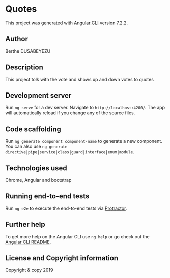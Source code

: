 # Quotes

This project was generated with [Angular CLI](https://github.com/angular/angular-cli) version 7.2.2.
## Author 
Berthe DUSABEYEZU
## Description
This project tolk with the vote and shows up and down votes to quotes

## Development server

Run `ng serve` for a dev server. Navigate to `http://localhost:4200/`. The app will automatically reload if you change any of the source files.

## Code scaffolding

Run `ng generate component component-name` to generate a new component. You can also use `ng generate directive|pipe|service|class|guard|interface|enum|module`.

## Technologies used
Chrome, Angular and bootstrap

## Running end-to-end tests

Run `ng e2e` to execute the end-to-end tests via [Protractor](http://www.protractortest.org/).

## Further help

To get more help on the Angular CLI use `ng help` or go check out the [Angular CLI README](https://github.com/angular/angular-cli/blob/master/README.md).

## License and Copyright information
Copyright & copy 2019